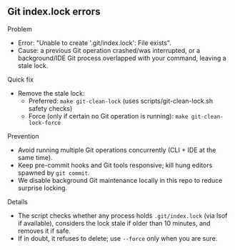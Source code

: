 Git index.lock errors
---------------------

Problem
- Error: "Unable to create '.git/index.lock': File exists".
- Cause: a previous Git operation crashed/was interrupted, or a background/IDE Git process overlapped with your command, leaving a stale lock.

Quick fix
- Remove the stale lock:
  - Preferred: `make git-clean-lock` (uses scripts/git-clean-lock.sh safety checks)
  - Force (only if certain no Git operation is running): `make git-clean-lock-force`

Prevention
- Avoid running multiple Git operations concurrently (CLI + IDE at the same time).
- Keep pre-commit hooks and Git tools responsive; kill hung editors spawned by `git commit`.
- We disable background Git maintenance locally in this repo to reduce surprise locking.

Details
- The script checks whether any process holds `.git/index.lock` (via lsof if available),
  considers the lock stale if older than 10 minutes, and removes it if safe.
- If in doubt, it refuses to delete; use `--force` only when you are sure.

